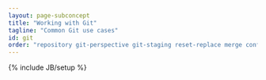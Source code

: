 ```yaml
---
layout: page-subconcept
title: "Working with Git"
tagline: "Common Git use cases"
id: git
order: "repository git-perspective git-staging reset-replace merge conflicts history creating-tags git-blame"
---
```

{% include JB/setup %}
